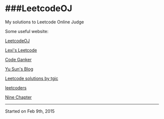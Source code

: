 ###LeetcodeOJ
==========

My solutions to Leetcode Online Judge

Some useful website:

[LeetcodeOJ](https://oj.leetcode.com/)

[Lexi's Leetcode](https://leetcodenotes.wordpress.com/)

[Code Ganker](http://blog.csdn.net/linhuanmars)

[Yu Sun's Blog](https://yusun2015.wordpress.com/category/leetcode/)

[Leetcode solutions by tgic](http://leetcode.tgic.me/)

[leetcoders](https://github.com/leetcoders/LeetCode-Java)

[Nine Chapter](http://www.ninechapter.com/solutions/)

-----------------------------------------
Started on Feb 9th, 2015
